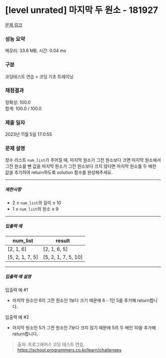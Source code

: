 # [level unrated] 마지막 두 원소 - 181927 

[문제 링크](https://school.programmers.co.kr/learn/courses/30/lessons/181927) 

### 성능 요약

메모리: 33.6 MB, 시간: 0.04 ms

### 구분

코딩테스트 연습 > 코딩 기초 트레이닝

### 채점결과

정확성: 100.0<br/>합계: 100.0 / 100.0

### 제출 일자

2023년 11월 5일 17:0:55

### 문제 설명

<p>정수 리스트 <code>num_list</code>가 주어질 때, 마지막 원소가 그전 원소보다 크면 마지막 원소에서 그전 원소를 뺀 값을 마지막 원소가 그전 원소보다 크지 않다면 마지막 원소를 두 배한 값을 추가하여 return하도록 solution 함수를 완성해주세요.</p>

<hr>

<h5>제한사항</h5>

<ul>
<li>2 ≤ <code>num_list</code>의 길이 ≤ 10</li>
<li>1 ≤ <code>num_list</code>의 원소 ≤ 9</li>
</ul>

<hr>

<h5>입출력 예</h5>
<table class="table">
        <thead><tr>
<th>num_list</th>
<th>result</th>
</tr>
</thead>
        <tbody><tr>
<td>[2, 1, 6]</td>
<td>[2, 1, 6, 5]</td>
</tr>
<tr>
<td>[5, 2, 1, 7, 5]</td>
<td>[5, 2, 1, 7, 5, 10]</td>
</tr>
</tbody>
      </table>
<hr>

<h5>입출력 예 설명</h5>

<p>입출력 예 #1</p>

<ul>
<li>마지막 원소인 6이 그전 원소인 1보다 크기 때문에 6 - 1인 5를 추가해 return합니다.</li>
</ul>

<p>입출력 예 #2</p>

<ul>
<li>마지막 원소인 5가 그전 원소인 7보다 크지 않기 때문에 5의 두 배인 10을 추가해 return합니다.</li>
</ul>


> 출처: 프로그래머스 코딩 테스트 연습, https://school.programmers.co.kr/learn/challenges